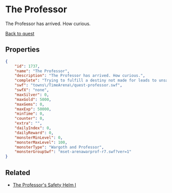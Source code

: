 # The Professor

The Professor has arrived. How curious.

[Back to quest](../quests.md)

## Properties

```json
{
    "id": 1737,
    "name": "The Professor",
    "description": "The Professor has arrived. How curious.",
    "complete": "Trying to fulfill a destiny not made for leads to unsatisfactory results.",
    "swf": "towns\/TimeArena\/quest-professor.swf",
    "swfX": "none",
    "maxSilver": 0,
    "maxGold": 5000,
    "maxGems": 0,
    "maxExp": 50000,
    "minTime": 0,
    "counter": 0,
    "extra": "",
    "dailyIndex": 0,
    "dailyReward": 0,
    "monsterMinLevel": 0,
    "monsterMaxLevel": 100,
    "monsterType": "Wargoth and Professor",
    "monsterGroupSwf": "mset-arenawarprof-r7.swf?ver=1"
}
```

## Related

- [The Professor's Safety Helm I](../items/19839-the-professor-s-safety-helm-i.md)

